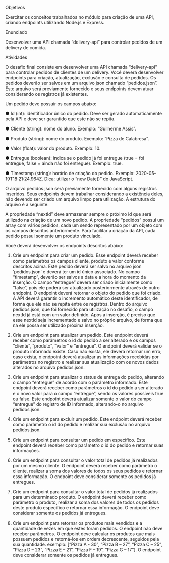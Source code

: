 Objetivos

Exercitar os conceitos trabalhados no módulo para criação de uma API, criando endpoints
utilizando Node.js e Express.

Enunciado

Desenvolver uma API chamada “delivery-api” para controlar pedidos de um delivery de comida.

Atividades

O desafio final consiste em desenvolver uma API chamada “delivery-api” para controlar pedidos de
clientes de um delivery. Você deverá desenvolver endpoints para criação, atualização, exclusão e
consulta de pedidos. Os pedidos deverão ser salvos em um arquivo json chamado “pedidos.json”.
Este arquivo será previamente fornecido e seus endpoints devem atuar considerando os registros
já existentes.

Um pedido deve possuir os campos abaixo:

● Id (int): identificador único do pedido. Deve ser gerado automaticamente pela API e deve
ser garantido que este não se repita.

● Cliente (string): nome do aluno. Exemplo: “Guilherme Assis”.

● Produto (string): nome do produto. Exemplo: “Pizza de Calabresa”.

● Valor (float): valor do produto. Exemplo: 10.

● Entregue (boolean): indica se o pedido já foi entregue (true = foi entregue, false = ainda
não foi entregue). Exemplo: true.

● Timestamp (string): horário de criação do pedido. Exemplo: 2020-05-19T18:21:24.964Z.
Dica: utilizar o “new Date()” do JavaScript.

O arquivo pedidos.json será previamente fornecido com alguns registros inseridos. Seus endpoints
devem trabalhar considerando a existência deles, não devendo ser criado um arquivo limpo para
utilização. A estrutura do arquivo é a seguinte:

A propriedade “nextId” deve armazenar sempre o próximo id que será utilizado na criação de um
novo pedido. A propriedade “pedidos” possui um array com vários pedidos, cada um sendo
representado por um objeto com os campos descritos anteriormente. Para facilitar a criação da
API, cada pedido possui somente um produto vinculado.

Você deverá desenvolver os endpoints descritos abaixo:

1. Crie um endpoint para criar um pedido. Esse endpoint deverá receber como parâmetros os
campos cliente, produto e valor conforme descritos acima. Este pedido deverá ser salvo no
arquivo json ‘pedidos.json’ e deverá ter um id único associado. No campo “timestamp”,
deverão ser salvos a data e a hora do momento da inserção. O campo “entregue” deverá
ser criado inicialmente como “false”, pois ele poderá ser atualizado posteriormente através
de outro endpoint. O endpoint deverá retornar o objeto do pedido que foi criado.
A API deverá garantir o incremento automático deste identificador, de forma que ele não se
repita entre os registros. Dentro do arquivo pedidos.json, que foi fornecido para utilização
no desafio, o campo nextId já está com um valor definido. Após a inserção, é preciso que
esse nextId seja incrementado e salvo no próprio arquivo, de forma que na ele possa ser
utilizado próxima inserção.

2. Crie um endpoint para atualizar um pedido. Este endpoint deverá receber como
parâmetros o id do pedido a ser alterado e os campos “cliente”, “produto”, “valor” e
“entregue”. O endpoint deverá validar se o produto informado existe. Caso não exista, ele
deverá retornar um erro; caso exista, o endpoint deverá atualizar as informações recebidas
por parâmetros no registro e realizar sua atualização com os novos dados alterados no
arquivo pedidos.json.

3. Crie um endpoint para atualizar o status de entrega do pedido, alterando o campo
“entregue” de acordo com o parâmetro informado. Este endpoint deverá receber como
parâmetros o id do pedido a ser alterado e o novo valor para o campo “entregue”, sendo os
valores possíveis true ou false. Este endpoint deverá atualizar somente o valor do campo
“entregue” do registro de ID informado, alterando-o no arquivo pedidos.json.

4. Crie um endpoint para excluir um pedido. Este endpoint deverá receber como parâmetro o
id do pedido e realizar sua exclusão no arquivo pedidos.json.

5. Crie um endpoint para consultar um pedido em específico. Este endpoint deverá receber
como parâmetro o id do pedido e retornar suas informações.

6. Crie um endpoint para consultar o valor total de pedidos já realizados por um mesmo
cliente. O endpoint deverá receber como parâmetro o cliente, realizar a soma dos valores
de todos os seus pedidos e retornar essa informação. O endpoint deve considerar somente
os pedidos já entregues.

7. Crie um endpoint para consultar o valor total de pedidos já realizados para um
determinado produto. O endpoint deverá receber como parâmetro o produto, realizar a
soma dos valores de todos os pedidos deste produto específico e retornar essa informação.
O endpoint deve considerar somente os pedidos já entregues.

8. Crie um endpoint para retornar os produtos mais vendidos e a quantidade de vezes em que
estes foram pedidos. O endpoint não deve receber parâmetros. O endpoint deve calcular
os produtos que mais possuem pedidos e retorná-los em ordem decrescente, seguidos pela
sua quantidade. exemplo: [“Pizza A - 30”, “Pizza B – 27”, “Pizza C – 25”, “Pizza D – 23”, “Pizza
E – 21”, “Pizza F – 19”, “Pizza G – 17”]. O endpoint deve considerar somente os pedidos já
entregues.
